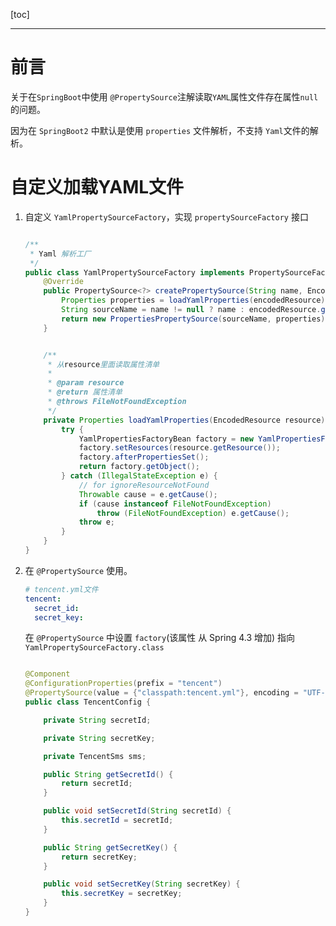 [toc]

---

# 前言

关于在`SpringBoot`中使用 `@PropertySource`注解读取`YAML`属性文件存在属性`null`的问题。

因为在 `SpringBoot2` 中默认是使用 `properties` 文件解析，不支持 `Yaml`文件的解析。

# 自定义加载YAML文件

1. 自定义 `YamlPropertySourceFactory`，实现 `propertySourceFactory` 接口

   ```java
   
   /**
    * Yaml 解析工厂
    */
   public class YamlPropertySourceFactory implements PropertySourceFactory {
       @Override
       public PropertySource<?> createPropertySource(String name, EncodedResource encodedResource) throws IOException {
           Properties properties = loadYamlProperties(encodedResource);
           String sourceName = name != null ? name : encodedResource.getResource().getFilename();
           return new PropertiesPropertySource(sourceName, properties);
       }
   
   
       /**
        * 从resource里面读取属性清单
        *
        * @param resource 
        * @return 属性清单
        * @throws FileNotFoundException
        */
       private Properties loadYamlProperties(EncodedResource resource) throws FileNotFoundException {
           try {
               YamlPropertiesFactoryBean factory = new YamlPropertiesFactoryBean();
               factory.setResources(resource.getResource());
               factory.afterPropertiesSet();
               return factory.getObject();
           } catch (IllegalStateException e) {
               // for ignoreResourceNotFound
               Throwable cause = e.getCause();
               if (cause instanceof FileNotFoundException)
                   throw (FileNotFoundException) e.getCause();
               throw e;
           }
       }
   }
   
   ```

2. 在 `@PropertySource` 使用。

   ```yaml
   # tencent.yml文件
   tencent:
     secret_id: 
     secret_key: 
   ```

   在 `@PropertySource` 中设置 `factory`(该属性 从 Spring 4.3 增加) 指向 `YamlPropertySourceFactory.class`

   ```java
   
   @Component
   @ConfigurationProperties(prefix = "tencent")
   @PropertySource(value = {"classpath:tencent.yml"}, encoding = "UTF-8", factory = YamlPropertySourceFactory.class)
   public class TencentConfig {
   
       private String secretId;
   
       private String secretKey;
   
       private TencentSms sms;
   
       public String getSecretId() {
           return secretId;
       }
   
       public void setSecretId(String secretId) {
           this.secretId = secretId;
       }
   
       public String getSecretKey() {
           return secretKey;
       }
   
       public void setSecretKey(String secretKey) {
           this.secretKey = secretKey;
       }
   }
   
   ```

   